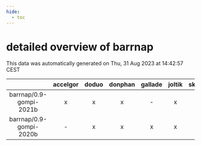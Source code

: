 ```yaml
---
hide:
  - toc
---
```


detailed overview of barrnap
============================


This data was automatically generated on Thu, 31 Aug 2023 at 14:42:57 CEST  

| |accelgor|doduo|donphan|gallade|joltik|skitty|swalot|victini|
| :---: | :---: | :---: | :---: | :---: | :---: | :---: | :---: | :---: |
|barrnap/0.9-gompi-2021b|x|x|x|-|x|x|x|x|
|barrnap/0.9-gompi-2020b|-|x|x|x|x|x|x|x|
